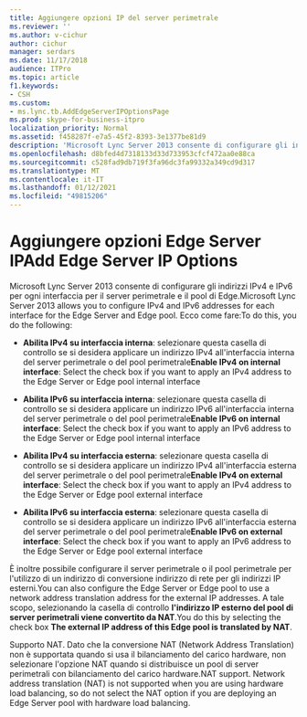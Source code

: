 ```yaml
---
title: Aggiungere opzioni IP del server perimetrale
ms.reviewer: ''
ms.author: v-cichur
author: cichur
manager: serdars
ms.date: 11/17/2018
audience: ITPro
ms.topic: article
f1.keywords:
- CSH
ms.custom:
- ms.lync.tb.AddEdgeServerIPOptionsPage
ms.prod: skype-for-business-itpro
localization_priority: Normal
ms.assetid: f458287f-e7a5-45f2-8393-3e1377be81d9
description: 'Microsoft Lync Server 2013 consente di configurare gli indirizzi IPv4 e IPv6 per ogni interfaccia per il server perimetrale e il pool di Edge. Ecco come fare:'
ms.openlocfilehash: d8bfed4d7318133d33d733953cfcf472aa0e88ca
ms.sourcegitcommit: c528fad9db719f3fa96dc3fa99332a349cd9d317
ms.translationtype: MT
ms.contentlocale: it-IT
ms.lasthandoff: 01/12/2021
ms.locfileid: "49815206"
---
```

# <a name="add-edge-server-ip-options"></a><span data-ttu-id="1f3ec-104">Aggiungere opzioni Edge Server IP</span><span class="sxs-lookup"><span data-stu-id="1f3ec-104">Add Edge Server IP Options</span></span>
 
<span data-ttu-id="1f3ec-105">Microsoft Lync Server 2013 consente di configurare gli indirizzi IPv4 e IPv6 per ogni interfaccia per il server perimetrale e il pool di Edge.</span><span class="sxs-lookup"><span data-stu-id="1f3ec-105">Microsoft Lync Server 2013 allows you to configure IPv4 and IPv6 addresses for each interface for the Edge Server and Edge pool.</span></span> <span data-ttu-id="1f3ec-106">Ecco come fare:</span><span class="sxs-lookup"><span data-stu-id="1f3ec-106">To do this, you do the following:</span></span>
  
- <span data-ttu-id="1f3ec-107">**Abilita IPv4 su interfaccia interna**: selezionare questa casella di controllo se si desidera applicare un indirizzo IPv4 all'interfaccia interna del server perimetrale o del pool perimetrale</span><span class="sxs-lookup"><span data-stu-id="1f3ec-107">**Enable IPv4 on internal interface**: Select the check box if you want to apply an IPv4 address to the Edge Server or Edge pool internal interface</span></span>
    
- <span data-ttu-id="1f3ec-108">**Abilita IPv6 su interfaccia interna**: selezionare questa casella di controllo se si desidera applicare un indirizzo IPv6 all'interfaccia interna del server perimetrale o del pool perimetrale</span><span class="sxs-lookup"><span data-stu-id="1f3ec-108">**Enable IPv6 on internal interface**: Select the check box if you want to apply an IPv6 address to the Edge Server or Edge pool internal interface</span></span>
    
- <span data-ttu-id="1f3ec-109">**Abilita IPv4 su interfaccia esterna**: selezionare questa casella di controllo se si desidera applicare un indirizzo IPv4 all'interfaccia esterna del server perimetrale o del pool perimetrale</span><span class="sxs-lookup"><span data-stu-id="1f3ec-109">**Enable IPv4 on external interface**: Select the check box if you want to apply an IPv4 address to the Edge Server or Edge pool external interface</span></span>
    
- <span data-ttu-id="1f3ec-110">**Abilita IPv6 su interfaccia esterna**: selezionare questa casella di controllo se si desidera applicare un indirizzo IPv6 all'interfaccia esterna del server perimetrale o del pool perimetrale</span><span class="sxs-lookup"><span data-stu-id="1f3ec-110">**Enable IPv6 on external interface**: Select the check box if you want to apply an IPv6 address to the Edge Server or Edge pool external interface</span></span>
    
<span data-ttu-id="1f3ec-111">È inoltre possibile configurare il server perimetrale o il pool perimetrale per l'utilizzo di un indirizzo di conversione indirizzo di rete per gli indirizzi IP esterni.</span><span class="sxs-lookup"><span data-stu-id="1f3ec-111">You can also configure the Edge Server or Edge pool to use a network address translation address for the external IP addresses.</span></span> <span data-ttu-id="1f3ec-112">A tale scopo, selezionando la casella di controllo **l'indirizzo IP esterno del pool di server perimetrali viene convertito da NAT**.</span><span class="sxs-lookup"><span data-stu-id="1f3ec-112">You do this by selecting the check box **The external IP address of this Edge pool is translated by NAT**.</span></span>
  
<span data-ttu-id="1f3ec-p104">Supporto NAT. Dato che la conversione NAT (Network Address Translation) non è supportata quando si usa il bilanciamento del carico hardware, non selezionare l'opzione NAT quando si distribuisce un pool di server perimetrali con bilanciamento del carico hardware.</span><span class="sxs-lookup"><span data-stu-id="1f3ec-p104">NAT support. Network address translation (NAT) is not supported when you are using hardware load balancing, so do not select the NAT option if you are deploying an Edge Server pool with hardware load balancing.</span></span>
  


